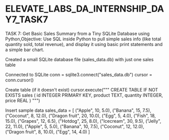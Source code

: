 # ELEVATE_LABS_DA_INTERNSHIP_DAY7_TASK7
TASK 7: Get Basic Sales Summary from a Tiny SQLite Database using Python,Objective: Use SQL inside Python to pull simple sales info (like total quantity sold, total revenue), and display it using basic print statements and a simple bar chart.

Created a small SQLite database file (sales_data.db) with just one sales table

Connected to SQLite
conn = sqlite3.connect("sales_data.db") cursor = conn.cursor()

Create table (if it doesn't exist)
cursor.execute(""" CREATE TABLE IF NOT EXISTS sales ( id INTEGER PRIMARY KEY, product TEXT, quantity INTEGER, price REAL ) """)

Insert sample data
sales_data = [ ("Apple", 10, 5.0), ("Banana", 15, 7.5), ("Coconut", 8, 12.0), ("Dragon fruit", 20, 10.0), ("Egg", 5, 4.0), ("Fish", 18, 15.0), ("Grapes", 12, 6.5), ("Hotdog", 25, 8.0), ("Icecream", 30, 9.5), ("Jelly", 22, 11.0), ("Apple", 5, 5.0), ("Banana", 10, 7.5), ("Coconut", 12, 12.0), ("Dragon fruit", 8, 10.0), ("Egg", 14, 4.0) ]
